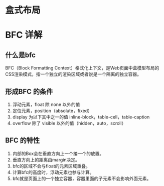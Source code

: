 # 盒式布局

# BFC 详解

## 什么是bfc

 BFC（Block Formatting Context）格式化上下文，是Web页面中盒模型布局的CSS渲染模式，指一个独立的渲染区域或者说是一个隔离的独立容器。

## 形成BFC 的条件

1. 浮动元素，float 除 none 以外的值
2. 定位元素，position（absolute，fixed）
3. display 为以下其中之一的值 inline-block，table-cell，table-caption
4. overflow 除了 visible 以外的值（hidden，auto，scroll）

## BFC 的特性

1. 内部的Box会在垂直方向上一个接一个的放置。
2. 垂直方向上的距离由margin决定。
3. bfc的区域不会与float的元素区域重叠。
4. 计算bfc的高度时，浮动元素也参与计算。
5. bfc就是页面上的一个独立容器，容器里面的子元素不会影响外面元素。